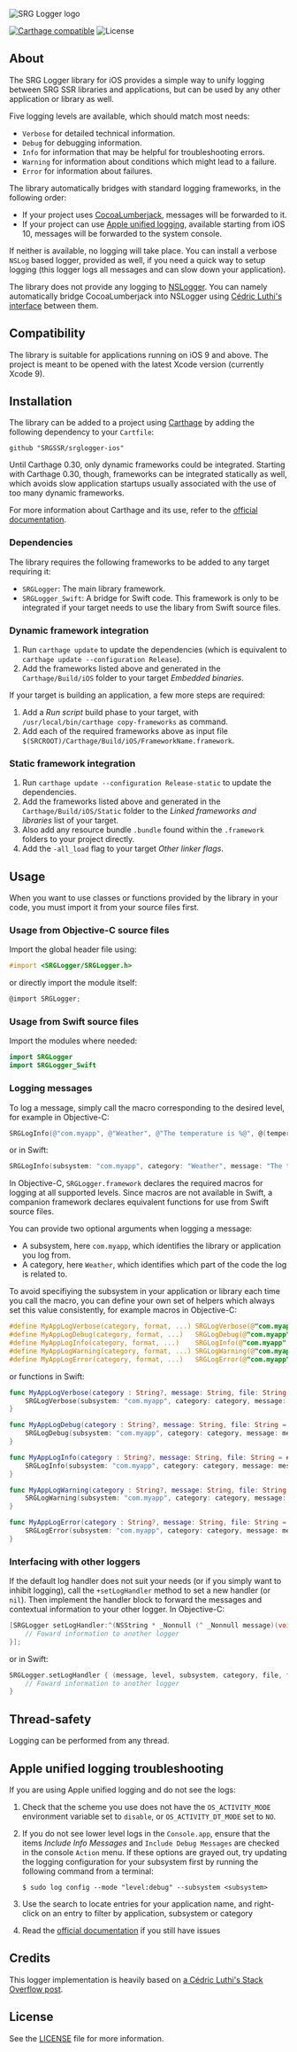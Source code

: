 ![SRG Logger logo](README-images/logo.png)

[![Carthage compatible](https://img.shields.io/badge/Carthage-compatible-4BC51D.svg?style=flat)](https://github.com/Carthage/Carthage) ![License](https://img.shields.io/badge/license-MIT-lightgrey.svg)

## About

The SRG Logger library for iOS provides a simple way to unify logging between SRG SSR libraries and applications, but can be used by any other application or library as well.

Five logging levels are available, which should match most needs:

* `Verbose` for detailed technical information.
* `Debug` for debugging information.
* `Info` for information that may be helpful for troubleshooting errors.
* `Warning` for information about conditions which might lead to a failure.
* `Error` for information about failures.

The library automatically bridges with standard logging frameworks, in the following order:

* If your project uses [CocoaLumberjack](https://github.com/CocoaLumberjack/CocoaLumberjack), messages will be forwarded to it.
* If your project can use [Apple unified logging](https://developer.apple.com/reference/os/1891852-logging), available starting from iOS 10, messages will be forwarded to the system console.

If neither is available, no logging will take place. You can install a verbose `NSLog` based logger, provided as well, if you need a quick way to setup logging (this logger logs all messages and can slow down your application).

The library does not provide any logging to [NSLogger](https://github.com/fpillet/NSLogger). You can namely automatically bridge CocoaLumberjack into NSLogger using [Cédric Luthi's interface](https://github.com/0xced/XCDLumberjackNSLogger) between them.

## Compatibility

The library is suitable for applications running on iOS 9 and above. The project is meant to be opened with the latest Xcode version (currently Xcode 9).

## Installation

The library can be added to a project using [Carthage](https://github.com/Carthage/Carthage) by adding the following dependency to your `Cartfile`:
    
```
github "SRGSSR/srglogger-ios"
```

Until Carthage 0.30, only dynamic frameworks could be integrated. Starting with Carthage 0.30, though, frameworks can be integrated statically as well, which avoids slow application startups usually associated with the use of too many dynamic frameworks.

For more information about Carthage and its use, refer to the [official documentation](https://github.com/Carthage/Carthage).

### Dependencies

The library requires the following frameworks to be added to any target requiring it:

* `SRGLogger`: The main library framework.
* `SRGLogger_Swift`: A bridge for Swift code. This framework is only to be integrated if your target needs to use the libary from Swift source files.

### Dynamic framework integration

1. Run `carthage update` to update the dependencies (which is equivalent to `carthage update --configuration Release`). 
2. Add the frameworks listed above and generated in the `Carthage/Build/iOS` folder to your target _Embedded binaries_.

If your target is building an application, a few more steps are required:

1. Add a _Run script_ build phase to your target, with `/usr/local/bin/carthage copy-frameworks` as command.
2. Add each of the required frameworks above as input file `$(SRCROOT)/Carthage/Build/iOS/FrameworkName.framework`.

### Static framework integration

1. Run `carthage update --configuration Release-static` to update the dependencies. 
2. Add the frameworks listed above and generated in the `Carthage/Build/iOS/Static` folder to the _Linked frameworks and libraries_ list of your target.
3. Also add any resource bundle `.bundle` found within the `.framework` folders to your project directly.
4. Add the `-all_load` flag to your target _Other linker flags_.

## Usage

When you want to use classes or functions provided by the library in your code, you must import it from your source files first.

### Usage from Objective-C source files

Import the global header file using:

```objective-c
#import <SRGLogger/SRGLogger.h>
```

or directly import the module itself:

```objective-c
@import SRGLogger;
```

### Usage from Swift source files

Import the modules where needed:

```swift
import SRGLogger
import SRGLogger_Swift
```

### Logging messages

To log a message, simply call the macro corresponding to the desired level, for example in Objective-C:

```objective-c
SRGLogInfo(@"com.myapp", @"Weather", @"The temperature is %@", @(temperature));
```

or in Swift:

```Swift
SRGLogInfo(subsystem: "com.myapp", category: "Weather", message: "The temperature is \(temperature)")
```

In Objective-C, `SRGLogger.framework` declares the required macros for logging at all supported levels. Since macros are not available in Swift, a companion framework declares equivalent functions for use from Swift source files.

You can provide two optional arguments when logging a message:

* A subsystem, here `com.myapp`, which identifies the library or application you log from.
* A category, here `Weather`, which identifies which part of the code the log is related to.

To avoid specifiying the subsystem in your application or library each time you call the macro, you can define your own set of helpers which always set this value consistently, for example macros in Objective-C:

```objective-c
#define MyAppLogVerbose(category, format, ...) SRGLogVerbose(@"com.myapp", category, format, ##__VA_ARGS__)
#define MyAppLogDebug(category, format, ...)   SRGLogDebug(@"com.myapp", category, format, ##__VA_ARGS__)
#define MyAppLogInfo(category, format, ...)    SRGLogInfo(@"com.myapp", category, format, ##__VA_ARGS__)
#define MyAppLogWarning(category, format, ...) SRGLogWarning(@"com.myapp", category, format, ##__VA_ARGS__)
#define MyAppLogError(category, format, ...)   SRGLogError(@"com.myapp", category, format, ##__VA_ARGS__)
```

or functions in Swift:

```swift
func MyAppLogVerbose(category : String?, message: String, file: String = #file, function: String = #function, line: UInt = #line) {
    SRGLogVerbose(subsystem: "com.myapp", category: category, message: message, file: file, function: function, line: line);
}

func MyAppLogDebug(category : String?, message: String, file: String = #file, function: String = #function, line: UInt = #line) {
    SRGLogDebug(subsystem: "com.myapp", category: category, message: message, file: file, function: function, line: line);
}

func MyAppLogInfo(category : String?, message: String, file: String = #file, function: String = #function, line: UInt = #line) {
    SRGLogInfo(subsystem: "com.myapp", category: category, message: message, file: file, function: function, line: line);
}

func MyAppLogWarning(category : String?, message: String, file: String = #file, function: String = #function, line: UInt = #line) {
    SRGLogWarning(subsystem: "com.myapp", category: category, message: message, file: file, function: function, line: line);
}

func MyAppLogError(category : String?, message: String, file: String = #file, function: String = #function, line: UInt = #line) {
    SRGLogError(subsystem: "com.myapp", category: category, message: message, file: file, function: function, line: line);
}
```

### Interfacing with other loggers

If the default log handler does not suit your needs (or if you simply want to inhibit logging), call the `+setLogHandler` method to set a new handler (or `nil`). Then implement the handler block to forward the messages and contextual information to your other logger. In Objective-C:

```objective-c
[SRGLogger setLogHandler:^(NSString * _Nonnull (^ _Nonnull message)(void), SRGLogLevel level, NSString *const  _Nullable subsystem, NSString *const  _Nullable category, const char * _Nonnull file, const char * _Nonnull function, NSUInteger line) {
    // Foward information to another logger
}];
```

or in Swift:

```swift
SRGLogger.setLogHandler { (message, level, subsystem, category, file, function, line) in
    // Foward information to another logger
}
```

## Thread-safety

Logging can be performed from any thread.

## Apple unified logging troubleshooting

If you are using Apple unified logging and do not see the logs:

1. Check that the scheme you use does not have the `OS_ACTIVITY_MODE` environment variable set to `disable`, or `OS_ACTIVITY_DT_MODE` set to `NO`.
1. If you do not see lower level logs in the `Console.app`, ensure that the items _Include Info Messages_ and `Include Debug Messages` are checked in the console `Action` menu. If these options are grayed out, try updating the logging configuration for your subsystem first by running the following command from a terminal:

	```
	$ sudo log config --mode "level:debug" --subsystem <subsystem>
	```
	
1. Use the search to locate entries for your application name, and right-click on an entry to filter by application, subsystem or category
1. Read the [official documentation](https://developer.apple.com/reference/os/1891852-logging) if you still have issues

## Credits

This logger implementation is heavily based on [a Cédric Luthi's Stack Overflow post](http://stackoverflow.com/questions/34732814/how-should-i-handle-logs-in-an-objective-c-library/34732815#).

## License

See the [LICENSE](../LICENSE) file for more information.
